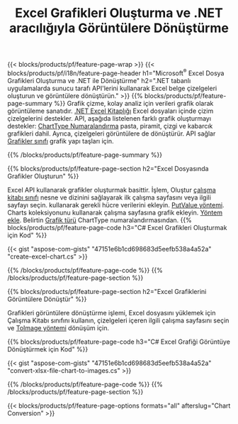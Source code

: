 ﻿---
title: Excel Grafikleri Oluşturma ve .NET aracılığıyla Görüntülere Dönüştürme
url: /tr/net/chart/
description: .NET Kitaplığı'nı kullanarak Microsoft Excel'de grafik veya diyagram çizmek ve dönüştürmek için C# kaynak kodu. 
---
{{< blocks/products/pf/feature-page-wrap >}}
{{< blocks/products/pf/i18n/feature-page-header h1="Microsoft<sup>&reg;</sup> Excel Dosya Grafikleri Oluşturma ve .NET ile Dönüştürme" h2=".NET tabanlı uygulamalarda sunucu tarafı API\'lerini kullanarak Excel belge çizelgeleri oluşturun ve görüntülere dönüştürün." >}}
{{% blocks/products/pf/feature-page-summary %}}
Grafik çizme, kolay analiz için verileri grafik olarak görüntüleme sanatıdır. [.NET Excel Kitaplığı](/cells/net/) Excel dosyaları içinde çizim çizelgelerini destekler. API, aşağıda listelenen farklı grafik oluşturmayı destekler: [ChartType Numaralandırma](https://apireference.aspose.com/cells/net/aspose.cells.charts/charttype) pasta, piramit, çizgi ve kabarcık grafikleri dahil. Ayrıca, çizelgeleri görüntülere de dönüştürür. API sağlar [Grafikler sınıfı](https://apireference.aspose.com/cells/net/aspose.cells.charts) grafik yapı taşları için.

{{% /blocks/products/pf/feature-page-summary %}}

{{% blocks/products/pf/feature-page-section h2="Excel Dosyasında Grafikler Oluşturun" %}}

Excel API kullanarak grafikler oluşturmak basittir. İşlem, Oluştur [çalışma kitabı sınıfı](https://apireference.aspose.com/cells/net/aspose.cells/workbook) nesne ve dizinini sağlayarak ilk çalışma sayfasını veya ilgili sayfayı seçin. kullanarak gerekli hücre verilerini ekleyin. [PutValue yöntemi](https://apireference.aspose.com/cells/net/aspose.cells/cell/methods/putvalue/index). Charts koleksiyonunu kullanarak çalışma sayfasına grafik ekleyin. [Yöntem ekle](https://apireference.aspose.com/cells/net/aspose.cells.charts/chartcollection/methods/add). Belirtin [Grafik türü](https://apireference.aspose.com/cells/net/aspose.cells.charts/charttype) ChartType numaralandırmasından.
{{% blocks/products/pf/feature-page-code h3="C# Excel Grafikleri Oluşturmak için Kod" %}}

{{< gist "aspose-com-gists" "47151e6b1cd698683d5eefb538a4a52a" "create-excel-chart.cs" >}}

{{% /blocks/products/pf/feature-page-code %}}
{{% /blocks/products/pf/feature-page-section %}}


{{% blocks/products/pf/feature-page-section h2="Excel Grafiklerini Görüntülere Dönüştür" %}}

Grafikleri görüntülere dönüştürme işlemi, Excel dosyasını yüklemek için Çalışma Kitabı sınıfını kullanın, çizelgeleri içeren ilgili çalışma sayfasını seçin ve [ToImage yöntemi](https://apireference.aspose.com/cells/net/aspose.cells.charts.chart/toimage/methods/7) dönüşüm için.

{{% blocks/products/pf/feature-page-code h3="C# Excel Grafiği Görüntüye Dönüştürmek için Kod" %}}

{{< gist "aspose-com-gists" "47151e6b1cd698683d5eefb538a4a52a" "convert-xlsx-file-chart-to-images.cs" >}}

{{% /blocks/products/pf/feature-page-code %}}
{{% /blocks/products/pf/feature-page-section %}}

{{< blocks/products/pf/feature-page-options formats="all" afterslug="Chart Conversion" >}}